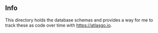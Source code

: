 ## Info

This directory holds the database schemas and provides a way for me to track these as code over time with https://atlasgo.io.


